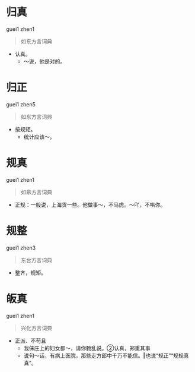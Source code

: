 # 归真
guei1 zhen1
> 如东方言词典
- 认真。
  - ～说，他是对的。

# 归正
guei1 zhen5
> 如东方言词典
- 按规矩。
  - 统计应该～。

# 规真
guei1 zhen1
> 如皋方言词典
- 正规：一般说，上海货一些。他做事～，不马虎。～吖，不哄你。

# 规整
guei1 zhen3
> 东台方言词典
- 整齐，规矩。

# 皈真
guei1 zhen1
> 兴化方言词典
- 正派、不苟且
  - 我俫庄上的妇女都～，请你覅乱说。②认真，郑重其事
  - 说句～话，有病上医院，那些走方郎中千万不能信。‖也说“规正”“规规真真”。
